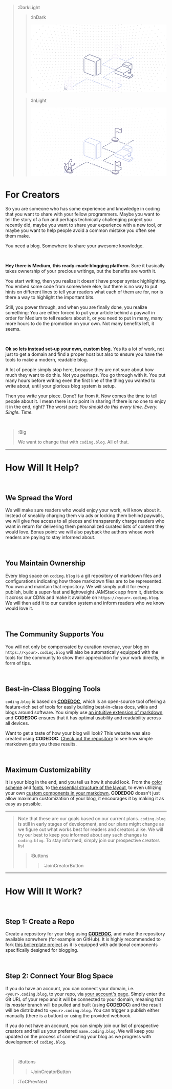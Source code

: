 > :DarkLight
> > :InDark
> >
> > ![Banner](/img/figure4-dark.svg)
>
> > :InLight
> >
> > ![Banner](/img/figure4.svg)

# For Creators

So you are someone who has some experience and knowledge in coding that you want to share with
your fellow programmers. Maybe you want to tell the story of a fun and perhaps technically
challenging project you recently did, maybe you want to share your experience with a new tool,
or maybe you want to help people avoid a common mistake you often see them make.

You need a blog. Somewhere to share your awesome knowledge.

<br>

**Hey there is Medium, this ready-made blogging platform.** Sure it basically
takes ownership of your precious writings, but the benefits are worth it.

You start writing, then you realize it doesn't have proper syntax highlighting. 
You embed some code from somewhere else, but there is no way to put hints on different 
lines to tell your readers what each of them are for, nor is there a way to highlight the 
important bits. 

Still, you power through, and when you are finally done, you realize something: 
You are either forced to put your article behind a paywall in order for Medium to tell readers 
about it, or you need to put in many, many more hours to do the promotion on your own.
Not many benefits left, it seems.

<br>

**Ok so lets instead set-up your own, custom blog.** Yes its a lot of work, not just
to get a domain and find a proper host but also to ensure you have the tools to make a modern,
readable blog.

A lot of people simply stop here, because they are not sure about how much they want to
do this. Not you perhaps. You go through with it. You put many hours before writing even the
first line of the thing you wanted to write about, until your glorious blog system is setup.

Then you write your piece. Done? far from it. Now comes the time to tell people about
it. I mean there is no point in sharing if there is no one to enjoy it in the end, right?
The worst part: _You should do this every time. Every. Single. Time._

<br>

> :Big
>
> We want to change that with `coding.blog`. All of that.

---

# How Will It Help?

<br>

## We Spread the Word

We will make sure readers who would enjoy your work, will know about it. Instead of sneakily
charging them via ads or locking them behind paywalls, we will give free access to all pieces
and transparently charge readers who want in return for delivering them personalized curated lists 
of content they would love. Bonus point: we will also payback the authors whose work readers
are paying to stay informed about.

<br>

## You Maintain Ownership

Every blog space on `coding.blog` is a git repository of markdown files and configurations
indicating how those markdown files are to be represented. You own and maintain that repository.
We will simply pull it for every publish, build a super-fast and lightweight JAMStack app from
it, distribute it across our CDNs and make it available on `https://<your>.coding.blog`. We will
then add it to our curation system and inform readers who we know would love it.

<br>

## The Community Supports You

You will not only be compensated by curation revenue, 
your blog on `https://<your>.coding.blog` will also be automatically equipped with the 
tools for the community to show their appreciation for your work directly, 
in form of tips.

<br>

## Best-in-Class Blogging Tools

`coding.blog` is based on [**CODEDOC**](https://codedoc.cc), which is an open-source tool offering
a feature-rich set of tools for easily building best-in-class docs, wikis and blogs around software.
You simply use [an intuitive extension of markdown](https://codedoc.cc/docs/markdown/overview),
and **CODEDOC** ensures that it has optimal usability and readability across all devices.

Want to get a taste of how your blog will look? This website was also created using **CODEDOC**.
[Check out the repository](https://github.com/CONNECT-platform/coding-blog) to see how simple
markdown gets you these results.

<br>

## Maximum Customizability

It is your blog in the end, and you tell us how it should look. From the [color scheme](https://codedoc.cc/docs/theme) 
and [fonts](https://codedoc.cc/docs/config/page#fonts),
to [the essential structure of the layout](https://codedoc.cc/docs/customization/overview), to even utilizing
your own [custom components in your markdown](https://codedoc.cc/docs/markdown/custom-components),
**CODEDOC** doesn't just allow maximum customization of your blog, it encourages it by making it as easy
as possible.

---

> Note that these are our goals based on our current plans. `coding.blog` is still in early stages
> of development, and our plans might change as we figure out what works best for readers and creators
> alike. We will try our best to keep you informed about any such changes to `coding.blog`. To stay informed,
> simply join our prospective creators list
>
> > :Buttons
> > > :JoinCreatorButton

---

# How Will It Work?

<br>

## Step 1: Create a Repo

Create a repository for your blog using [**CODEDOC**](https://codedoc.cc), and make the repository available somwhere
(for example on GitHub). It is highly recommended to fork 
[this boilerplate project](https://github.com/CONNECT-platform/coding-blog-boilerplate/fork) as it is equipped with
additional components specifically designed for blogging.

<br>

## Step 2: Connect Your Blog Space

If you do have an account, you can connect your domain, i.e. `<your>.coding.blog`, to your repo, via [your account's page](/account/blog).
Simply enter the Git URL of your repo and it will be connected to your domain, meaning that its _master_ branch will be
pulled and built (using **CODEDOC**) and the result will be distributed to `<your>.coding.blog`. You can trigger a publish
either manually (there is a button) or using the provided webhook.

If you do not have an account, you can simply join our list of prospective creators and tell us your preferred `name.coding.blog`.
We will keep you updated on the process of connecting your blog as we progress with development of `coding.blog`.

<br>

> :Buttons
> > :JoinCreatorButton

> :ToCPrevNext